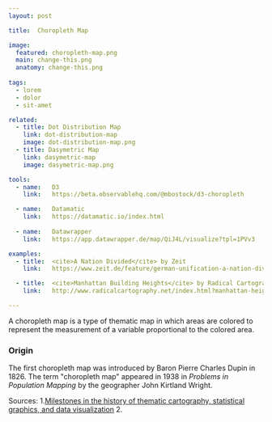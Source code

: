 ```yaml
---
layout: post

title:  Choropleth Map

image:
  featured: choropleth-map.png
  main: change-this.png
  anatomy: change-this.png
  
tags:
  - lorem
  - dolor
  - sit-amet

related:
  - title: Dot Distribution Map
    link: dot-distribution-map
    image: dot-distribution-map.png
  - title: Dasymetric Map
    link: dasymetric-map
    image: dasymetric-map.png

tools:
  - name:   D3
    link:   https://beta.observablehq.com/@mbostock/d3-choropleth

  - name:   Datamatic
    link:   https://datamatic.io/index.html
 
  - name:   Datawrapper
    link:   https://app.datawrapper.de/map/QiJ4L/visualize?tpl=1PVv3

examples:
  - title:  <cite>A Nation Divided</cite> by Zeit
    link:   https://www.zeit.de/feature/german-unification-a-nation-divided

  - title:  <cite>Manhattan Building Heights</cite> by Radical Cartography
    link:   http://www.radicalcartography.net/index.html?manhattan-heights

---
```


A choropleth map is a type of thematic map in which areas are colored to represent the measurement of a variable proportional to the colored area. 


### Origin 
The first choropleth map was introduced by Baron Pierre Charles Dupin in 1826. The term "choropleth map" appeared in 1938 in <cite>Problems in Population Mapping</cite> by the geographer John Kirtland Wright.

Sources:
1.[Milestones in the history of thematic cartography, statistical graphics, and data visualization](http://www.math.yorku.ca/SCS/Gallery/milestone/milestone.pdf)
2. 